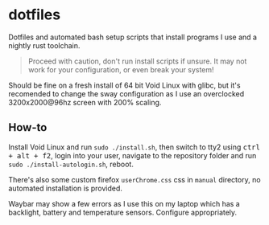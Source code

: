 # dotfiles

Dotfiles and automated bash setup scripts that install programs I use and a nightly rust toolchain.

> Proceed with caution, don't run install scripts if unsure. It may not work for your configuration, or even break your system!

Should be fine on a fresh install of 64 bit Void Linux with glibc, but it's recomended to change the sway configuration as I use an overclocked 3200x2000@96hz screen with 200% scaling.

## How-to
Install Void Linux and run `sudo ./install.sh`, then switch to tty2 using <kbd>ctrl + alt + f2</kbd>, login into your user, navigate to the repository folder and run `sudo ./install-autologin.sh`, reboot.

There's also some custom firefox `userChrome.css` css in `manual` directory, no automated installation is provided.

Waybar may show a few errors as I use this on my laptop which has a backlight, battery and temperature sensors. Configure appropriately.